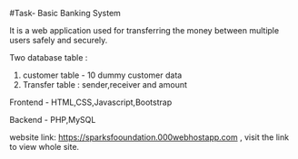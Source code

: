 #Task- Basic Banking System
 
 It is a web application used for transferring the money between multiple users safely and securely.
 
 Two database table :
 1. customer table - 10 dummy customer data 
 2. Transfer table : sender,receiver and amount
 
 Frontend - HTML,CSS,Javascript,Bootstrap
 
 Backend - PHP,MySQL
 
 website link: https://sparksfooundation.000webhostapp.com , visit the link to view whole site.
